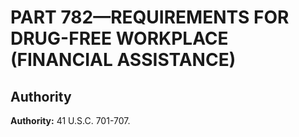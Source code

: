 # PART 782—REQUIREMENTS FOR DRUG-FREE WORKPLACE (FINANCIAL ASSISTANCE)


## Authority

**Authority:** 41 U.S.C. 701-707.


